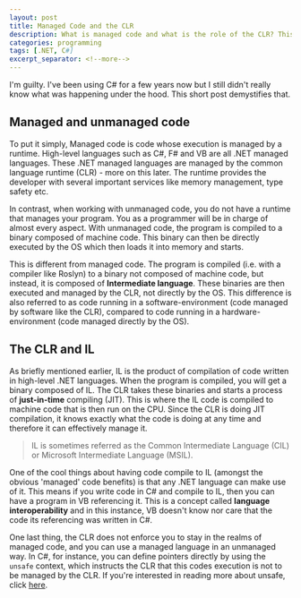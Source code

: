 ```yaml
---
layout: post
title: Managed Code and the CLR
description: What is managed code and what is the role of the CLR? This post demystifies that.
categories: programming
tags: [.NET, C#]
excerpt_separator: <!--more-->
---
```


I'm guilty. I've been using C# for a few years now but I still didn't really know what was happening under the hood. This short post demystifies that.

<!--more-->

## Managed and unmanaged code

To put it simply, Managed code is code whose execution is managed by a runtime. High-level languages such as C#, F# and VB are all .NET managed languages. These .NET managed languages are managed by the common language runtime (CLR) - more on this later. The runtime provides the developer with several important services like memory management, type safety etc.

In contrast, when working with unmanaged code, you do not have a runtime that manages your program. You as a programmer will be in charge of almost every aspect. With unmanaged code, the program is compiled to a binary composed of machine code. This binary can then be directly executed by the OS which then loads it into memory and starts.

This is different from managed code. The program is compiled (i.e. with a compiler like Roslyn) to a binary not composed of machine code, but instead, it is composed of **Intermediate language**. These binaries are then executed and managed by the CLR, not directly by the OS. This difference is also referred to as code running in a software-environment (code managed by software like the CLR), compared to code running in a hardware-environment (code managed directly by the OS).

## The CLR and IL

As briefly mentioned earlier, IL is the product of compilation of code written in high-level .NET languages. When the program is compiled, you will get a binary composed of IL. The CLR takes these binaries and starts a process of **just-in-time** compiling (JIT). This is where the IL code is compiled to machine code that is then run on the CPU. Since the CLR is doing JIT compilation, it knows exactly what the code is doing at any time and therefore it can effectively manage it.

> IL is sometimes referred as the Common Intermediate Language (CIL) or Microsoft Intermediate Language (MSIL).

One of the cool things about having code compile to IL (amongst the obvious 'managed' code benefits) is that any .NET language can make use of it. This means if you write code in C# and compile to IL, then you can have a program in VB referencing it. This is a concept called **language interoperability** and in this instance, VB doesn't know nor care that the code its referencing was written in C#.

One last thing, the CLR does not enforce you to stay in the realms of managed code, and you can use a managed language in an unmanaged way. In C#, for instance, you can define pointers directly by using the `unsafe` context, which instructs the CLR that this codes execution is not to be managed by the CLR. If you're interested in reading more about unsafe, click [here](https://docs.microsoft.com/en-gb/dotnet/csharp/programming-guide/unsafe-code-pointers/).
